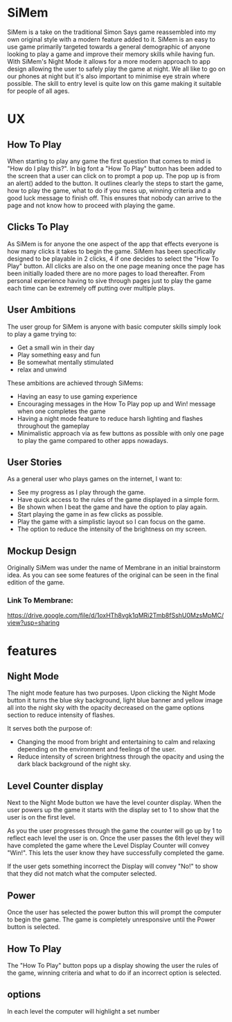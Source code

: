 # SiMem

SiMem is a take on the traditional Simon Says game reassembled into my own original style with a modern feature added to it. SiMem is an easy to use game primarily targeted towards a general demographic of anyone looking to play a game and improve  their memory skills while having fun.
With SiMem's Night Mode it allows for a more modern approach to app design allowing the user to safely play the game at night. We all like to go on our phones at night but it's also important to minimise eye strain where possible. 
The skill to entry level is quite low on this game making it suitable for people of all ages.

# UX

## How To Play
When starting to play any game the first question that comes to mind is "How do I play this?". In big font a "How To Play" button has been added to the screen that a user can click on to prompt a pop up. 
The pop up is from an alert() added to the button. It outlines clearly the steps to start the game, how to play the game, what to do if you mess up, winning criteria and a good luck message to finish off.
This ensures that nobody can arrive to the page and not know how to proceed with playing the game.   

## Clicks To Play
As SiMem is for anyone the one aspect of the app that effects everyone is how many clicks it takes to begin the game. SiMem has been specifically designed to be playable in 2 clicks, 4 if one decides to select the "How To Play" button. 
All clicks are also on the one page meaning once the page has been initially loaded there are no more pages to load thereafter. From personal experience having to sive through pages just to play the game each time can be extremely off putting over multiple plays. 

## User Ambitions
The user group for SiMem is anyone with basic computer skills simply look to play a game trying to: 

* Get a small win in their day
* Play something easy and fun
* Be somewhat mentally stimulated
* relax and unwind

These ambitions are achieved through SiMems: 

* Having an easy to use gaming experience
* Encouraging messages in the How To Play pop up and Win! message when one completes the game
* Having a night mode feature to reduce harsh lighting and flashes throughout the gameplay
* Minimalistic approach via as few buttons as possible with only one page to play the game compared to other apps nowadays.

## User Stories

As a general user who plays games on the internet, I want to:

 * See my progress as I play through the game.
 * Have quick access to the rules of the game displayed in a simple form.
 * Be shown when I beat the game and have the option to play again.
 * Start playing the game in as few clicks as possible.
 * Play the game with a simplistic layout so I can focus on the game.
 * The option to reduce the intensity of the brightness on my screen. 

## Mockup Design

Originally SiMem was under the name of Membrane in an initial brainstorm idea. As you can see some features of the original can be seen in the final edition of the game. 

### Link To Membrane:
https://drive.google.com/file/d/1oxHTh8vgk1qMRi2Tmb8fSshU0MzsMpMC/view?usp=sharing


# features

## Night Mode
The night mode feature has two purposes. Upon clicking the Night Mode button it turns the blue sky background, light blue banner and yellow image all into the night sky with the opacity decreased on the game options section to reduce intensity of flashes. 

It serves both the purpose of:

 * Changing the mood from bright and entertaining to calm and relaxing depending on the environment and feelings of the user.
 * Reduce intensity of screen brightness through the opacity and using the dark black background of the night sky. 

## Level Counter display
Next to the Night Mode button we have the level counter display. When the user powers up the game it starts with the display set to 1 to show that the user is on the first level. 

As you the user progresses through the game the counter will go up by 1 to reflect each level the user is on. Once the user passes the 6th level they will have completed the game where the Level Display Counter will convey "Win!". This lets the user know they have successfully completed the game. 

If the user gets something incorrect the Display will convey "No!" to show that they did not match what the computer selected. 

## Power 
Once the user has selected the power button this will prompt the computer to begin the game. The game is completely unresponsive until the Power button is selected. 

## How To Play
The "How To Play" button pops up a display showing the user the rules of the game, winning criteria and what to do if an incorrect option is selected. 

## options
In each level the computer will highlight a set number 

